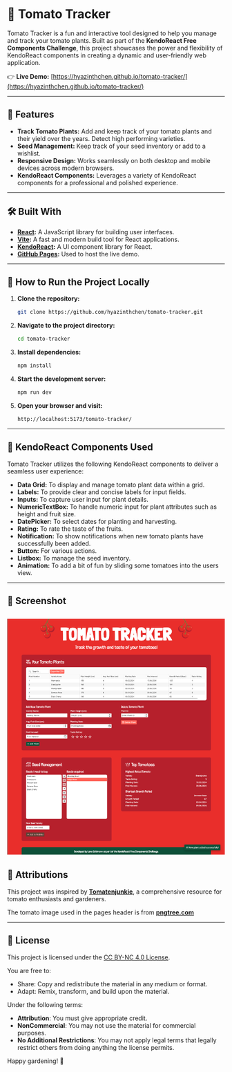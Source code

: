 # 🍅 Tomato Tracker

Tomato Tracker is a fun and interactive tool designed to help you manage and track your tomato plants. Built as part of the **KendoReact Free Components Challenge**, this project showcases the power and flexibility of KendoReact components in creating a dynamic and user-friendly web application.

👉 **Live Demo:** [https://hyazinthchen.github.io/tomato-tracker/](https://hyazinthchen.github.io/tomato-tracker/)

---

## 🌟 Features

- **Track Tomato Plants:** Add and keep track of your tomato plants and their yield over the years. Detect high performing varieties.
- **Seed Management:** Keep track of your seed inventory or add to a wishlist.
- **Responsive Design:** Works seamlessly on both desktop and mobile devices across modern browsers.
- **KendoReact Components:** Leverages a variety of KendoReact components for a professional and polished experience.

---

## 🛠️ Built With

- **[React](https://reactjs.org/):** A JavaScript library for building user interfaces.
- **[Vite](https://vitejs.dev/):** A fast and modern build tool for React applications.
- **[KendoReact](https://www.telerik.com/kendo-react-ui/):** A UI component library for React.
- **[GitHub Pages](https://pages.github.com/):** Used to host the live demo.

---

## 🚀 How to Run the Project Locally

1. **Clone the repository:**

   ```bash
   git clone https://github.com/hyazinthchen/tomato-tracker.git
   ```

2. **Navigate to the project directory:**

   ```bash
   cd tomato-tracker
   ```

3. **Install dependencies:**

   ```bash
   npm install
   ```

4. **Start the development server:**

   ```bash
   npm run dev
   ```

5. **Open your browser and visit:**
   ```bash
   http://localhost:5173/tomato-tracker/
   ```

---

## 🎨 KendoReact Components Used

Tomato Tracker utilizes the following KendoReact components to deliver a seamless user experience:

- **Data Grid:** To display and manage tomato plant data within a grid.
- **Labels:** To provide clear and concise labels for input fields.
- **Inputs:** To capture user input for plant details.
- **NumericTextBox:** To handle numeric input for plant attributes such as height and fruit size.
- **DatePicker:** To select dates for planting and harvesting.
- **Rating:** To rate the taste of the fruits.
- **Notification:** To show notifications when new tomato plants have successfully been added.
- **Button:** For various actions.
- **Listbox:** To manage the seed inventory.
- **Animation:** To add a bit of fun by sliding some tomatoes into the users view.

---

## 📸 Screenshot

## ![Screenshot of Tomato-Tracker](/public/screenshot.png?raw=true)

## 🌱 Attributions

This project was inspired by **[Tomatenjunkie](https://www.tomatenjunkie.de/sortenuebersicht/)**, a comprehensive resource for tomato enthusiasts and gardeners.

The tomato image used in the pages header is from **[pngtree.com](https://pngtree.com/freepng/cherry-tomato-cartoon-vector_5327891.html)**

---

## 📄 License

This project is licensed under the [CC BY-NC 4.0 License](https://creativecommons.org/licenses/by-nc/4.0/).

You are free to:

- Share: Copy and redistribute the material in any medium or format.
- Adapt: Remix, transform, and build upon the material.

Under the following terms:

- **Attribution**: You must give appropriate credit.
- **NonCommercial**: You may not use the material for commercial purposes.
- **No Additional Restrictions**: You may not apply legal terms that legally restrict others from doing anything the license permits.

Happy gardening! 🍅
